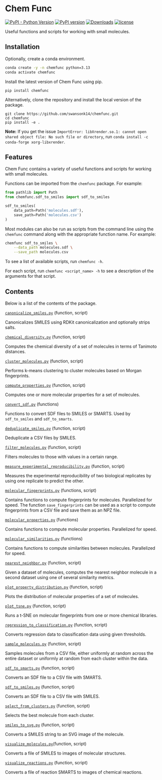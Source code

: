 # Chem Func

[![PyPI - Python Version](https://img.shields.io/pypi/pyversions/chemfunc)](https://badge.fury.io/py/chemfunc)
[![PyPI version](https://badge.fury.io/py/chemfunc.svg)](https://badge.fury.io/py/chemfunc)
[![Downloads](https://pepy.tech/badge/chemfunc)](https://pepy.tech/project/chemfunc)
[![license](https://img.shields.io/github/license/swansonk14/chemfunc.svg)](https://github.com/swansonk14/chemfunc/blob/main/src/LICENSE.txt)

Useful functions and scripts for working with small molecules.

## Installation

Optionally, create a conda environment.
```bash
conda create -y -n chemfunc python=3.13
conda activate chemfunc
```

Install the latest version of Chem Func using pip.
```
pip install chemfunc
```

Alternatively, clone the repository and install the local version of the package.
```
git clone https://github.com/swansonk14/chemfunc.git
cd chemfunc
pip install -e .
```

**Note:** If you get the issue `ImportError: libXrender.so.1: cannot open shared object file: No such file or directory`, run `conda install -c conda-forge xorg-libxrender`.


## Features

Chem Func contains a variety of useful functions and scripts for working with small molecules.

Functions can be imported from the `chemfunc` package. For example:
```python
from pathlib import Path
from chemfunc.sdf_to_smiles import sdf_to_smiles

sdf_to_smiles(
    data_path=Path('molecules.sdf'),
    save_path=Path('molecules.csv')
)
```

Most modules can also be run as scripts from the command line using the `chemfunc` command along with the appropriate function name. For example:
```bash
chemfunc sdf_to_smiles \
    --data_path molecules.sdf \
    --save_path molecules.csv
```

To see a list of available scripts, run `chemfunc -h`.

For each script, run `chemfunc <script_name> -h` to see a description of the arguments for that script.


## Contents

Below is a list of the contents of the package.

[`canonicalize_smiles.py`](https://github.com/swansonk14/chemfunc/blob/main/src/chemfunc/canonicalize_smiles.py) (function, script)

Canonicalizes SMILES using RDKit canonicalization and optionally strips salts.

[`chemical_diversity.py`](https://github.com/swansonk14/chemfunc/blob/main/src/chemfunc/chemical_diversity.py) (function, script)

Computes the chemical diversity of a set of molecules in terms of Tanimoto distances.

[`cluster_molecules.py`](https://github.com/swansonk14/chemfunc/blob/main/src/chemfunc/cluster_molecules.py) (function, script)

Performs k-means clustering to cluster molecules based on Morgan fingerprints.

[`compute_properties.py`](https://github.com/swansonk14/chemfunc/blob/main/src/chemfunc/compute_properties.py) (function, script)

Computes one or more molecular properties for a set of molecules.

[`convert_sdf.py`](https://github.com/swansonk14/chemfunc/blob/main/src/chemfunc/convert_sdf.py) (functions)

Functions to convert SDF files to SMILES or SMARTS. Used by `sdf_to_smiles` and `sdf_to_smarts`.

[`deduplicate_smiles.py`](https://github.com/swansonk14/chemfunc/blob/main/src/chemfunc/deduplicate_smiles.py) (function, script)

Deduplicate a CSV files by SMILES.

[`filter_molecules.py`](https://github.com/swansonk14/chemfunc/blob/main/src/chemfunc/filter_molecules.py) (function, script)

Filters molecules to those with values in a certain range.

[`measure_experimental_reproducibility.py`](https://github.com/swansonk14/chemfunc/blob/main/src/chemfunc/measure_experimental_reproducibility.py) (function, script)

Measures the experimental reproducibility of two biological replicates by using one replicate to predict the other.

[`molecular_fingerprints.py`](https://github.com/swansonk14/chemfunc/blob/main/src/chemfunc/molecular_fingerprints.py) (functions, script)

Contains functions to compute fingerprints for molecules. Parallelized for speed. The function `save_fingerprints` can be used as a script to compute fingerprints from a CSV file and save them as an NPZ file.

[`molecular_properties.py`](https://github.com/swansonk14/chemfunc/blob/main/src/chemfunc/molecular_properties.py) (functions)

Contains functions to compute molecular properties. Parallelized for speed.

[`molecular_similarities.py`](https://github.com/swansonk14/chemfunc/blob/main/src/chemfunc/molecular_similarities.py) (functions)

Contains functions to compute similarities between molecules. Parallelized for speed.

[`nearest_neighbor.py`](https://github.com/swansonk14/chemfunc/blob/main/src/chemfunc/nearest_neighbor.py) (function, script)

Given a dataset of molecules, computes the nearest neighbor molecule in a second dataset using one of several similarity metrics.

[`plot_property_distribution.py`](https://github.com/swansonk14/chemfunc/blob/main/src/chemfunc/plot_property_distribution.py) (function, script)

Plots the distribution of molecular properties of a set of molecules.

[`plot_tsne.py`](https://github.com/swansonk14/chemfunc/blob/main/src/chemfunc/plot_tsne.py) (function, script)

Runs a t-SNE on molecular fingerprints from one or more chemical libraries.

[`regression_to_classification.py`](https://github.com/swansonk14/chemfunc/blob/main/src/chemfunc/regression_to_classification.py) (function, script)

Converts regression data to classification data using given thresholds.

[`sample_molecules.py`](https://github.com/swansonk14/chemfunc/blob/main/src/chemfunc/sample_molecules.py) (function, script)

Samples molecules from a CSV file, either uniformly at random across the entire dataset or uniformly at random from each cluster within the data.

[`sdf_to_smarts.py`](https://github.com/swansonk14/chemfunc/blob/main/src/chemfunc/sdf_to_smarts.py) (function, script)

Converts an SDF file to a CSV file with SMARTS.

[`sdf_to_smiles.py`](https://github.com/swansonk14/chemfunc/blob/main/src/chemfunc/sdf_to_smiles.py) (function, script)

Converts an SDF file to a CSV file with SMILES.

[`select_from_clusters.py`](https://github.com/swansonk14/chemfunc/blob/main/src/chemfunc/select_from_clusters.py) (function, script)

Selects the best molecule from each cluster.

[`smiles_to_svg.py`](https://github.com/swansonk14/chemfunc/blob/main/src/chemfunc/smiles_to_svg.py) (function, script)

Converts a SMILES string to an SVG image of the molecule.

[`visualize_molecules.py`](https://github.com/swansonk14/chemfunc/blob/main/src/chemfunc/visualize_molecules.py)(function, script)

Converts a file of SMILES to images of molecular structures.

[`visualize_reactions.py`](https://github.com/swansonk14/chemfunc/blob/main/src/chemfunc/visualize_reactions.py) (function, script)

Converts a file of reaction SMARTS to images of chemical reactions.
